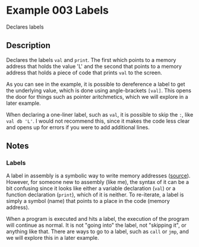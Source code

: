 # Example 003 Labels

Declares labels

## Description

Declares the labels `val` and `print`. The first which points to a memory address that holds the value 'L' and the second that points to a memory address that holds a piece of code that prints `val` to the screen.

As you can see in the example, it is possible to dereference a label to get the underlying value, which is done using angle-brackets `[val]`. This opens the door for things such as pointer aritchmetics, which we will explore in a later example.

When declaring a one-liner label, such as `val`, it is possible to skip the `:`, like `val db 'L'`. I would not recommend this, since it makes the code less clear and opens up for errors if you were to add additional lines.

## Notes

### Labels

A label in assembly is a symbolic way to write memory addresses ([source](https://stackoverflow.com/a/44818531/3303776)). However, for someone new to assembly (like me), the syntax of it can be a bit confusing since it looks like either a variable declaration (`val`) or a function declaration (`print`), which of it is neither. To re-iterate, a label is simply a symbol (name) that points to a place in the code (memory address).

When a program is executed and hits a label, the execution of the program will continue as normal. It is not "going into" the label, not "skipping it", or anything like that. There are ways to go to a label, such as `call` or `jmp`, and we will explore this in a later example.
